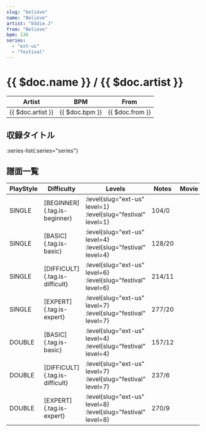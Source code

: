 ```yaml
---
slug: "believe"
name: "Believe"
artist: "Eddie.J"
from: "Believe"
bpm: 136
series:
  - "ext-us"
  - "festival"
---
```


# {{ $doc.name }} / {{ $doc.artist }}

|Artist|BPM|From|
|------|---|----|
|{{ $doc.artist }}|{{ $doc.bpm }}|{{ $doc.from }}|

## 収録タイトル

:series-list{:series="series"}

## 譜面一覧

|PlayStyle|Difficulty|Levels|Notes|Movie|
|---------|----------|------|-----|-----|
|SINGLE|[BEGINNER]{.tag.is-beginner}|<div class="field is-grouped is-grouped-multiline">:level{slug="ext-us" level=1} :level{slug="festival" level=1}</div>|104/0||
|SINGLE|[BASIC]{.tag.is-basic}|<div class="field is-grouped is-grouped-multiline">:level{slug="ext-us" level=4} :level{slug="festival" level=4}</div>|128/20||
|SINGLE|[DIFFICULT]{.tag.is-difficult}|<div class="field is-grouped is-grouped-multiline">:level{slug="ext-us" level=6} :level{slug="festival" level=6}</div>|214/11||
|SINGLE|[EXPERT]{.tag.is-expert}|<div class="field is-grouped is-grouped-multiline">:level{slug="ext-us" level=7} :level{slug="festival" level=7}</div>|277/20||
|DOUBLE|[BASIC]{.tag.is-basic}|<div class="field is-grouped is-grouped-multiline">:level{slug="ext-us" level=4} :level{slug="festival" level=4}</div>|157/12||
|DOUBLE|[DIFFICULT]{.tag.is-difficult}|<div class="field is-grouped is-grouped-multiline">:level{slug="ext-us" level=7} :level{slug="festival" level=7}</div>|237/6||
|DOUBLE|[EXPERT]{.tag.is-expert}|<div class="field is-grouped is-grouped-multiline">:level{slug="ext-us" level=8} :level{slug="festival" level=8}</div>|270/9||
